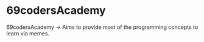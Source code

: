 # 69codersAcademy
69codersAcademy -> Aims to provide most of the programming concepts to learn via memes. 
